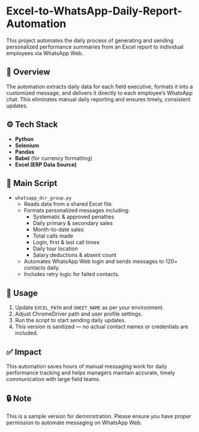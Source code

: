 # Excel-to-WhatsApp-Daily-Report-Automation

This project automates the daily process of generating and sending personalized performance summaries from an Excel report to individual employees via WhatsApp Web.

## 📌 Overview

The automation extracts daily data for each field executive, formats it into a customized message, and delivers it directly to each employee’s WhatsApp chat.
This eliminates manual daily reporting and ensures timely, consistent updates.

## ⚙️ Tech Stack

- **Python**
- **Selenium**
- **Pandas**
- **Babel** (for currency formatting)
- **Excel (ERP Data Source)**

## 📂 Main Script

- `whatsapp_dcr_group.py`  
  - Reads data from a shared Excel file.
  - Formats personalized messages including:
    - Systematic & approved penalties
    - Daily primary & secondary sales
    - Month-to-date sales
    - Total calls made
    - Login, first & last call times
    - Daily tour location
    - Salary deductions & absent count
  - Automates WhatsApp Web login and sends messages to 120+ contacts daily.
  - Includes retry logic for failed contacts.

## 🚀 Usage

1. Update `EXCEL_PATH` and `SHEET_NAME` as per your environment.
2. Adjust ChromeDriver path and user profile settings.
3. Run the script to start sending daily updates.
4. This version is sanitized — no actual contact names or credentials are included.

## ✅ Impact

This automation saves hours of manual messaging work for daily performance tracking and helps managers maintain accurate, timely communication with large field teams.

## 🔒 Note

This is a sample version for demonstration. Please ensure you have proper permission to automate messaging on WhatsApp Web.
